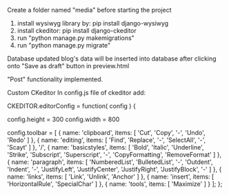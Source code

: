 Create a folder named "media" before starting the project
 1. install wysiwyg library by:
  pip install django-wysiwyg
 2. install ckeditor:
  pip install django-ckeditor
 3. run "python manage.py makemigrations"
 4. run "python manage.py migrate"


Database updated
blog's data will be inserted into database after clicking onto "Save as draft" button in preview.html

"Post" functionality implemented.

Custom CKeditor
In config.js file of ckeditor add:


 CKEDITOR.editorConfig = function( config ) {
	
  config.height = 300
  config.width = 800

  config.toolbar = [
   { name: 'clipboard', items: [ 'Cut', 'Copy', '-', 'Undo', 'Redo' ] },
   { name: 'editing', items: [ 'Find', 'Replace', '-', 'SelectAll', '-', 'Scayt' ] },
   '/',
   { name: 'basicstyles', items: [ 'Bold', 'Italic', 'Underline', 'Strike', 'Subscript', 'Superscript', '-', 'CopyFormatting', 'RemoveFormat' ] },
   { name: 'paragraph', items: [ 'NumberedList', 'BulletedList', '-', 'Outdent', 'Indent', '-', 'JustifyLeft', 'JustifyCenter', 'JustifyRight', 'JustifyBlock', '-' ] },
   { name: 'links', items: [ 'Link', 'Unlink', 'Anchor' ] },
   { name: 'insert', items: [ 'HorizontalRule', 'SpecialChar' ] },
   { name: 'tools', items: [ 'Maximize' ] }
  ];
};

